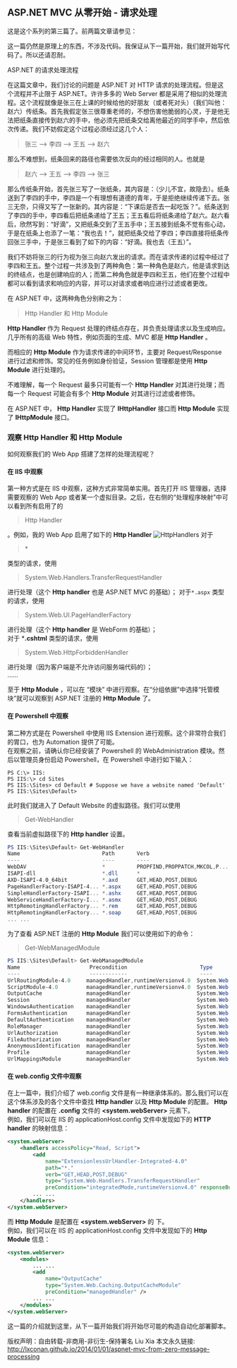 
## ASP.NET MVC 从零开始 - 请求处理

这是这个系列的第三篇了。前两篇文章请参见：

这一篇仍然是原理上的东西，不涉及代码。我保证从下一篇开始，我们就开始写代码了。所以还请忍耐。

ASP.NET 的请求处理流程

在这篇文章中，我们讨论的问题是 ASP.NET 对 HTTP 请求的处理流程。但是这个流程并不止限于 ASP.NET。许许多多的 Web Server 都是采用了相似的处理流程。这个流程就像是张三在上课的时候给他的好朋友（或者死对头）（我们叫他：赵六）传纸条。首先我假定张三很尊重老师的，不想伤害他脆弱的心灵，于是他无法把纸条直接传到赵六的手中，他必须先把纸条交给离他最近的同学手中，然后依次传递。我们不妨假定这个过程必须经过这几个人：  
>张三 –> 李四 –> 王五 –> 赵六

那么不难想到，纸条回来的路径也需要依次反向的经过相同的人。也就是  
>赵六 –> 王五 –> 李四 –> 张三

那么传纸条开始，首先张三写了一张纸条，其内容是：（少儿不宜，故隐去）。纸条送到了李四的手中，李四是一个有理想有道德的青年，于是拒绝继续传递下去。张三无奈，只得又写了一张新的。其内容是：“下课后是否去一起吃饭？”。纸条送到了李四的手中，李四看后把纸条递给了王五；王五看后将纸条递给了赵六。赵六看后，欣然写到：“好滴”，又把纸条交到了王五手中；王五接到纸条不觉有些心动，于是在纸条上也添了一笔：“我也去！”，就把纸条交给了李四；李四直接将纸条传回张三手中，于是张三看到了如下的内容：“好滴。我也去（王五）”。

我们不妨将张三的行为视为张三向赵六发出的请求。而在请求传递的过程中经过了李四和王五。整个过程一共涉及到了两种角色：第一种角色是赵六，他是请求到达的终结点，也是创建响应的人；而第二种角色就是李四和王五，他们在整个过程中都可以看到请求和响应的内容，并可以对请求或者响应进行过滤或者更改。

在 ASP.NET 中，这两种角色分别称之为：  
> Http Handler 和 Http Module

**Http Handler** 作为 Request 处理的终结点存在，并负责处理请求以及生成响应。几乎所有的高级 Web 特性，例如页面的生成、MVC 都是 **Http Handler** 。

而相应的 **Http Module**  作为请求传递的中间环节，主要对 Request/Response 进行过滤和修饰。常见的任务例如身份验证，Session 管理都是使用 **Http Module** 进行处理的。

不难理解，每一个 Request 最多只可能有一个 **Http Handler** 对其进行处理；而每一个 Request 可能会有多个 **Http Module** 对其进行过滤或者修饰。

在 ASP.NET 中， **Http Handler** 实现了 **IHttpHandler** 接口而 **Http Module** 实现了 **IHttpModule** 接口。

### 观察 Http Handler 和 Http Module

如何观察我们的 Web App 搭建了怎样的处理流程呢？

#### 在 IIS 中观察

第一种方式是在 IIS 中观察，这种方式非常简单实用。首先打开 IIS 管理器，选择需要观察的 Web App 或者某一个虚拟目录。之后，在右侧的“处理程序映射”中可以看到所有启用了的
>Http Handler

。例如，我的 Web App 启用了如下的 **Http Handler** 
![HttpHandlers](http://ojm289en8.bkt.clouddn.com/image/20170218/aspnet-http-handlers.png)
对于
>\*

类型的请求，使用
>System.Web.Handlers.TransferRequestHandler

进行处理（这个 **Http handler** 也是 ASP.NET MVC 的基础）；
对于`*.aspx` 类型的请求，使用
>System.Web.UI.PageHandlerFactory

进行处理（这个 **Http handler** 是 WebForm 的基础）；  
对于 ***.cshtml** 类型的请求，使用
>System.Web.HttpForbiddenHandler

进行处理（因为客户端是不允许访问服务端代码的）；  
……

至于 **Http Module** ，可以在 “模块” 中进行观察。在“分组依据”中选择“托管模块”就可以观察到 ASP.NET 注册的 **Http Module** 了。

#### 在 Powershell 中观察

第二种方式是在 Powershell 中使用 IIS Extension 进行观察。这个非常符合我们的胃口，也为 Automation 提供了可能。  
在观察之前，请确认你已经安装了 Powershell 的 WebAdministration 模块。然后以管理员身份启动 Powershell，在 Powershell 中进行如下输入：
```
PS C:\> IIS:
PS IIS:\> cd Sites
PS IIS:\Sites> cd Default # Suppose we have a website named 'Default'
PS IIS:\Sites\Default> 
```
此时我们就进入了 Default Website 的虚拟路径。我们可以使用
>Get-WebHandler

查看当前虚拟路径下的 **Http handler** 设置。
``` powershell
PS IIS:\Sites\Default> Get-WebHandler
Name                          Path       Verb                          Modules
----                          ----       ----                          -------
WebDAV                        *          PROPFIND,PROPPATCH,MKCOL,P... WebDAVModule
ISAPI-dll                     *.dll      *                             IsapiModule
AXD-ISAPI-4.0_64bit           *.axd      GET,HEAD,POST,DEBUG           IsapiModule
PageHandlerFactory-ISAPI-4... *.aspx     GET,HEAD,POST,DEBUG           IsapiModule
SimpleHandlerFactory-ISAPI... *.ashx     GET,HEAD,POST,DEBUG           IsapiModule
WebServiceHandlerFactory-I... *.asmx     GET,HEAD,POST,DEBUG           IsapiModule
HttpRemotingHandlerFactory... *.rem      GET,HEAD,POST,DEBUG           IsapiModule
HttpRemotingHandlerFactory... *.soap     GET,HEAD,POST,DEBUG           IsapiModule
... ...
```
为了查看 ASP.NET 注册的 **Http Module** 我们可以使用如下的命令：
>Get-WebManagedModule
``` powershell
PS IIS:\Sites\Default> Get-WebManagedModule
Name                      Precondition                       Type
----                      ------------                       ----
UrlRoutingModule-4.0     managedHandler,runtimeVersionv4.0  System.Web.Routing.Url...
ScriptModule-4.0         managedHandler,runtimeVersionv4.0  System.Web.Handlers.Sc...
OutputCache              managedHandler                     System.Web.Caching.Out...
Session                  managedHandler                     System.Web.SessionStat...
WindowsAuthentication    managedHandler                     System.Web.Security.Wi...
FormsAuthentication      managedHandler                     System.Web.Security.Fo...
DefaultAuthentication    managedHandler                     System.Web.Security.De...
RoleManager              managedHandler                     System.Web.Security.Ro...
UrlAuthorization         managedHandler                     System.Web.Security.Ur...
FileAuthorization        managedHandler                     System.Web.Security.Fi...
AnonymousIdentification  managedHandler                     System.Web.Security.An...
Profile                  managedHandler                     System.Web.Profile.Pro...
UrlMappingsModule        managedHandler                     System.Web.UrlMappings...
```

#### 在 web.config 文件中观察

在上一篇中，我们介绍了 web.config 文件是有一种继承体系的。那么我们可以在这个体系涉及的各个文件中查找 **Http handler** 以及 **Http Module** 的配置。
**Http handler** 的配置在 **.config**  文件的 **<system.webServer>**  **<handlers>** 元素下。  
例如，我们可以在 IIS 的 applicationHost.config 文件中发现如下的 **HTTP handler** 的映射信息：
``` xml
<system.webServer>
    <handlers accessPolicy="Read, Script">
        <add 
            name="ExtensionlessUrlHandler-Integrated-4.0" 
            path="*." 
            verb="GET,HEAD,POST,DEBUG" 
            type="System.Web.Handlers.TransferRequestHandler" 
            preCondition="integratedMode,runtimeVersionv4.0" responseBufferLimit="0" />
        ... ...
    </handlers>
</system.webServer>
```
而 **Http Module** 是配置在 **<system.webServer>** 的 **<modules>** 下。  
例如，我们可以在 IIS 的 applicationHost.config 文件中发现如下的 **Http Module** 信息：  
``` xml
<system.webServer>
    <modules>
        ... ...
        <add 
            name="OutputCache" 
            type="System.Web.Caching.OutputCacheModule" 
            preCondition="managedHandler" />
        ... ...
    </modules>
</system.webServer>
```
这一篇的介绍就到这里，从下一篇开始我们将开始尽可能的构造自动化部署脚本。

版权声明：自由转载-非商用-非衍生-保持署名 Liu Xia 本文永久链接: http://lxconan.github.io/2014/01/01/aspnet-mvc-from-zero-message-processing

